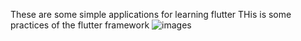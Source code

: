 These are some simple applications for learning flutter
THis is some practices of the flutter framework
![images](https://github.com/user-attachments/assets/c23f6e7a-d45e-4da3-823f-c6760c8a96c3)
